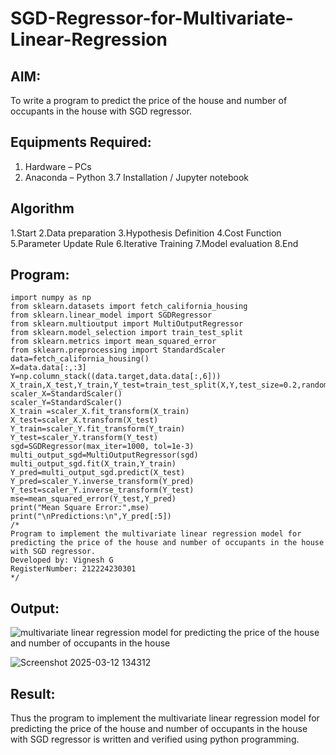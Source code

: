 # SGD-Regressor-for-Multivariate-Linear-Regression

## AIM:
To write a program to predict the price of the house and number of occupants in the house with SGD regressor.

## Equipments Required:
1. Hardware – PCs
2. Anaconda – Python 3.7 Installation / Jupyter notebook

## Algorithm
1.Start
2.Data preparation
3.Hypothesis Definition
4.Cost Function
5.Parameter Update Rule 
6.Iterative Training 
7.Model evaluation
8.End 

## Program:
```
import numpy as np
from sklearn.datasets import fetch_california_housing
from sklearn.linear_model import SGDRegressor
from sklearn.multioutput import MultiOutputRegressor
from sklearn.model_selection import train_test_split
from sklearn.metrics import mean_squared_error
from sklearn.preprocessing import StandardScaler
data=fetch_california_housing()
X=data.data[:,:3]
Y=np.column_stack((data.target,data.data[:,6]))
X_train,X_test,Y_train,Y_test=train_test_split(X,Y,test_size=0.2,random_state=42)
scaler_X=StandardScaler()
scaler_Y=StandardScaler()
X_train =scaler_X.fit_transform(X_train)
X_test=scaler_X.transform(X_test)
Y_train=scaler_Y.fit_transform(Y_train)
Y_test=scaler_Y.transform(Y_test)
sgd=SGDRegressor(max_iter=1000, tol=1e-3)
multi_output_sgd=MultiOutputRegressor(sgd)
multi_output_sgd.fit(X_train,Y_train)
Y_pred=multi_output_sgd.predict(X_test)
Y_pred=scaler_Y.inverse_transform(Y_pred)
Y_test=scaler_Y.inverse_transform(Y_test)
mse=mean_squared_error(Y_test,Y_pred)
print("Mean Square Error:",mse)
print("\nPredictions:\n",Y_pred[:5])
/*
Program to implement the multivariate linear regression model for predicting the price of the house and number of occupants in the house with SGD regressor.
Developed by: Vignesh G
RegisterNumber: 212224230301
*/
```

## Output:
![multivariate linear regression model for predicting the price of the house and number of occupants in the house](sam.png)

![Screenshot 2025-03-12 134312](https://github.com/user-attachments/assets/2bc5f632-0408-4344-a022-b1b14040bd48)



## Result:
Thus the program to implement the multivariate linear regression model for predicting the price of the house and number of occupants in the house with SGD regressor is written and verified using python programming.
